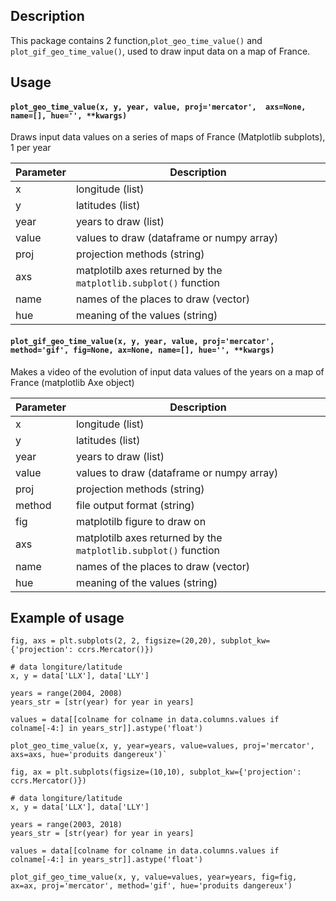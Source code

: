 ## Description
This package contains 2 function,`plot_geo_time_value()` and `plot_gif_geo_time_value()`, used to draw input data on a map of France.

## Usage
#### `plot_geo_time_value(x, y, year, value, proj='mercator',  axs=None, name=[], hue='', **kwargs)`

Draws input data values on a series of maps of France (Matplotlib subplots), 1 per year

Parameter  | Description
------------- | -------------
x  | longitude (list)
y  | latitudes (list)
year | years to draw (list)
value  | values to draw (dataframe or numpy array)
proj  | projection methods (string)
axs  | matplotilb axes returned by the `matplotlib.subplot()` function
name  | names of the places to draw (vector)
hue  | meaning of the values (string)


#### `plot_gif_geo_time_value(x, y, year, value, proj='mercator', method='gif', fig=None, ax=None, name=[], hue='', **kwargs)`

Makes a video of the evolution of input data values of the years on a map of France (matplotlib Axe object)

Parameter  | Description
------------- | -------------
x  | longitude (list)
y  | latitudes (list)
year | years to draw (list)
value  | values to draw (dataframe or numpy array)
proj  | projection methods (string)
method | file output format (string)
fig | matplotilb figure to draw on
axs  | matplotilb axes returned by the `matplotlib.subplot()` function
name  | names of the places to draw (vector)
hue  | meaning of the values (string)


## Example of usage
```
fig, axs = plt.subplots(2, 2, figsize=(20,20), subplot_kw={'projection': ccrs.Mercator()})

# data longiture/latitude
x, y = data['LLX'], data['LLY']

years = range(2004, 2008)
years_str = [str(year) for year in years]

values = data[[colname for colname in data.columns.values if colname[-4:] in years_str]].astype('float')

plot_geo_time_value(x, y, year=years, value=values, proj='mercator', axs=axs, hue='produits dangereux')`
```

```
fig, ax = plt.subplots(figsize=(10,10), subplot_kw={'projection': ccrs.Mercator()})

# data longiture/latitude
x, y = data['LLX'], data['LLY']

years = range(2003, 2018)
years_str = [str(year) for year in years]

values = data[[colname for colname in data.columns.values if colname[-4:] in years_str]].astype('float')

plot_gif_geo_time_value(x, y, value=values, year=years, fig=fig, ax=ax, proj='mercator', method='gif', hue='produits dangereux')
```
